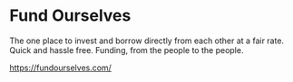 # Fund Ourselves

The one place to invest and borrow directly from each other at a fair rate. Quick and hassle free. Funding, from the people to the people.

https://fundourselves.com/
